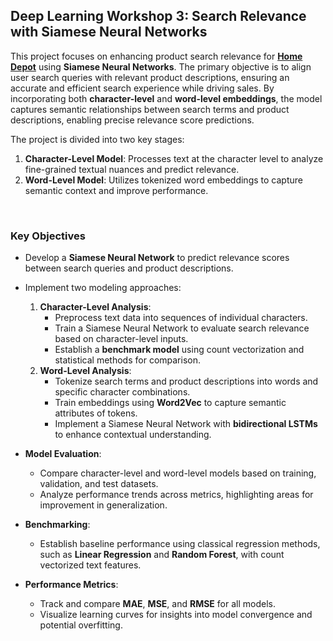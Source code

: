 ## **Deep Learning Workshop 3: Search Relevance with Siamese Neural Networks**

This project focuses on enhancing product search relevance for **[Home Depot](https://www.kaggle.com/c/home-depot-product-search-relevance/data)** using **Siamese Neural Networks**. The primary objective is to align user search queries with relevant product descriptions, ensuring an accurate and efficient search experience while driving sales. By incorporating both **character-level** and **word-level embeddings**, the model captures semantic relationships between search terms and product descriptions, enabling precise relevance score predictions.

The project is divided into two key stages:
1. **Character-Level Model**: Processes text at the character level to analyze fine-grained textual nuances and predict relevance.
2. **Word-Level Model**: Utilizes tokenized word embeddings to capture semantic context and improve performance.

&nbsp;  
### **Key Objectives**

- Develop a **Siamese Neural Network** to predict relevance scores between search queries and product descriptions.

- Implement two modeling approaches:
  1. **Character-Level Analysis**:
     - Preprocess text data into sequences of individual characters.
     - Train a Siamese Neural Network to evaluate search relevance based on character-level inputs.
     - Establish a **benchmark model** using count vectorization and statistical methods for comparison.
  2. **Word-Level Analysis**:
     - Tokenize search terms and product descriptions into words and specific character combinations.
     - Train embeddings using **Word2Vec** to capture semantic attributes of tokens.
     - Implement a Siamese Neural Network with **bidirectional LSTMs** to enhance contextual understanding.

- **Model Evaluation**:
  - Compare character-level and word-level models based on training, validation, and test datasets.
  - Analyze performance trends across metrics, highlighting areas for improvement in generalization.

- **Benchmarking**:
  - Establish baseline performance using classical regression methods, such as **Linear Regression** and **Random Forest**, with count vectorized text features.

- **Performance Metrics**:
  - Track and compare **MAE**, **MSE**, and **RMSE** for all models.
  - Visualize learning curves for insights into model convergence and potential overfitting.


